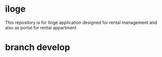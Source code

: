# iloge
This repository is for Iloge application designed for rental management and also as portal for rental appartment 
# branch develop